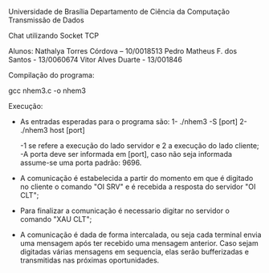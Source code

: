Universidade de Brasília
Departamento de Ciência da Computação
Transmissão de Dados

Chat utilizando Socket TCP
    
Alunos: 
	Nathalya Torres Córdova – 10/0018513 
        Pedro Matheus F. dos Santos  - 13/0060674
        Vitor Alves Duarte - 13/001846


Compilação do programa:

gcc nhem3.c -o nhem3

Execução:

* As entradas esperadas para o programa são: 1- ./nhem3 -S [port]
  					     2- ./nhem3 host [port]

	-1 se refere a execução do lado servidor e 2 a execução do lado cliente;
	-A porta deve ser informada em [port], caso não seja informada assume-se uma porta padrão: 9696.


* A comunicação é estabelecida a partir do momento em que é digitado no cliente o comando "OI SRV" e é recebida a resposta do servidor "OI CLT";
* Para finalizar a comunicação é necessario digitar no servidor o comando "XAU CLT";
* A comunicação é dada de forma intercalada, ou seja cada terminal envia uma mensagem após ter recebido uma mensagem anterior. Caso sejam digitadas várias mensagens em sequencia, elas serão bufferizadas e transmitidas nas próximas oportunidades.


